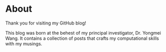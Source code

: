 About  
=====  

Thank you for visiting my GitHub blog! 

This blog was born at the behest of my principal investigator, Dr. Yongmei Wang. It contains a collection of posts that crafts my computational skills with my musings.
